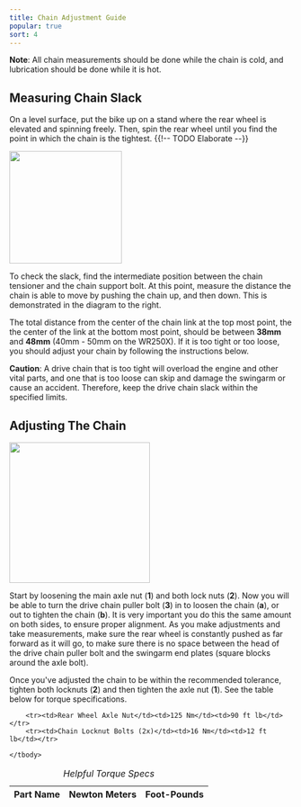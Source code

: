 ```yaml
---
title: Chain Adjustment Guide
popular: true
sort: 4
---
```


<div class='alert alert-info'>
	<strong>Note</strong>: All chain measurements should be done while the chain is cold, and lubrication should be done while it is hot.
</div>

## Measuring Chain Slack

On a level surface, put the bike up on a stand where the rear wheel is elevated and spinning freely. Then, spin the rear wheel until you find the point in which the chain is the tightest. {{!-- TODO Elaborate --}}

<a href='{{ site.STATIC }}articles/chain-slack-measurement.jpg' data-featherlight='{{ site.STATIC }}articles/chain-slack-measurement.jpg' target='_blank'>
	<img src='{{ site.STATIC }}articles/chain-slack-measurement.jpg' class='img-right' width='200px'/>
</a>

To check the slack, find the intermediate position between the chain tensioner and the chain support bolt. At this point, measure the distance the chain is able to move by pushing the chain up, and then down. This is demonstrated in the diagram to the right.

The total distance from the center of the chain link at the top most point, the the center of the link at the bottom most point, should be between **38mm** and **48mm** (40mm - 50mm on the WR250X). If it is too tight or too loose, you should adjust your chain by following the instructions below.

<div class='alert alert-warning'>
	<strong>Caution</strong>: A drive chain that is too tight will overload the engine and other vital parts, and one that is too loose can skip and damage the swingarm or cause an accident. Therefore, keep the drive chain slack within the specified limits.
</div>


## Adjusting The Chain

<a href='{{ site.STATIC }}articles/chain-adjustment.jpg' data-featherlight='{{ site.STATIC }}articles/chain-adjustment.jpg' target='_blank'>
	<img src='{{ site.STATIC }}articles/chain-adjustment.jpg' class='img-right' width='250px'/>
</a>

Start by loosening the main axle nut (**1**) and both lock nuts (**2**). Now you will be able to turn the drive chain puller bolt (**3**) in to loosen the chain (**a**), or out to tighten the chain (**b**). It is very important you do this the same amount on both sides, to ensure proper alignment. As you make adjustments and take measurements, make sure the rear wheel is constantly pushed as far forward as it will go, to make sure there is no space between the head of the drive chain puller bolt and the swingarm end plates (square blocks around the axle bolt).

Once you've adjusted the chain to be within the recommended tolerance, tighten both locknuts (**2**) and then tighten the axle nut (**1**). See the table below for torque specifications.

<table class='table table-striped data-table'>
	<caption><em>Helpful Torque Specs</em></caption>
	<thead>
		<tr>
			<th>Part Name</th>
			<th>Newton Meters</th>
			<th>Foot-Pounds</th>
		</tr>
	</thead>
	<tbody>
		
		<tr><td>Rear Wheel Axle Nut</td><td>125 Nm</td><td>90 ft lb</td></tr>
		<tr><td>Chain Locknut Bolts (2x)</td><td>16 Nm</td><td>12 ft lb</td></tr>
		
	</tbody>
</table>

